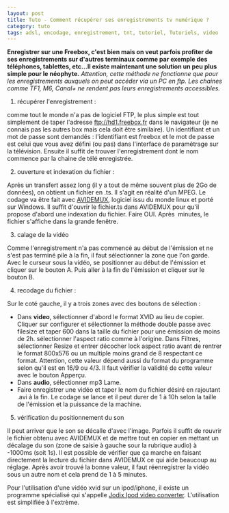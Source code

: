 ```yaml
---
layout: post
title: Tuto - Comment récupérer ses enregistrements tv numérique ?
category: tuto
tags: adsl, encodage, enregistrement, tnt, tutoriel, Tutoriels, video
---
```

**Enregistrer sur une Freebox, c'est bien mais on veut parfois profiter de ses enregistrements sur d'autres terminaux comme par exemple des téléphones, tablettes, etc...Il existe maintenant une solution un peu plus simple pour le néophyte.**
*Attention, cette méthode ne fonctionne que pour les enregistrements auxquels on peut accéder via un PC en ftp. Les chaines comme TF1, M6, Canal+ ne rendent pas leurs enregistrements accessibles.*

1. récupérer l'enregistrement :

comme tout le monde n'a pas de logiciel FTP, le plus simple est tout simplement de taper l'adresse ftp://hd1.freebox.fr dans le navigateur (je ne connais pas les autres box mais cela doit être similaire). Un identifiant et un mot de passe sont demandés : l'identifiant est freebox et le mot de passe est celui que vous avez défini (ou pas) dans l'interface de paramétrage sur la télévision. Ensuite il suffit de trouver l'enregistrement dont le nom commence par la chaine de télé enregistrée.

2. ouverture et indexation du fichier :

Après un transfert assez long (il y a tout de même souvent plus de 2Go de données), on obtient un fichier en .ts. Il s'agit en réalité d'un MPEG. Le codage va être fait avec <a href="http://avidemux.berlios.de/">AVIDEMUX</a>, logiciel issu du monde linux et porté sur Windows. Il suffit d'ouvrir le fichier.ts dans AVIDEMUX pour qu'il propose d'abord une indexation du fichier. Faire OUI. Après  minutes, le fichier s'affiche dans la grande fenêtre.

3. calage de la vidéo

Comme l'enregistrement n'a pas commencé au début de l'émission et ne s'est pas terminé pile à la fin, il faut sélectionner la zone que l'on garde. Avec le curseur sous la vidéo, se positionner au début de l'émission et cliquer sur le bouton A. Puis aller à la fin de l'émission et cliquer sur le bouton B.

4. recodage du fichier :

Sur le coté gauche, il y a trois zones avec des boutons de sélection :
* Dans **video**, sélectionner d'abord le format XVID au lieu de copier. Cliquer sur configurer et sélectionner la méthode double passe avec filesize et taper 600 dans la taille du fichier pour une émission de moins de 2h. sélectionner l'aspect ratio comme à l'origine. Dans Filtres, sélectionner Resize et entrer décocher lock aspect ratio avant de rentrer le format 800x576 ou un multiple moins grand de 8 respectant ce format. Attention, cette valeur dépend aussi du format du programme selon qu'il est en 16/9 ou 4/3. Il faut vérifier la validité de cette valeur avec le bouton Apperçu.
* Dans **audio**, sélectionner mp3 Lame.
* Faire enregistrer une vidéo et taper le nom du fichier désiré en rajoutant .avi à la fin. Le codage se lance et il peut durer de 1 à 10h selon la taille de l'émission et la puissance de la machine.

5. vérification du positionnement du son

Il peut arriver que le son se décalle d'avec l'image. Parfois il suffit de rouvrir le fichier obtenu avec AVIDEMUX et de mettre tout en copier en mettant un décalage du son (zone de saisie à gauche sour la rubrique audio) à -1000ms (soit 1s). Il est possible de vérifier que ça marche en faisant directement la lecture du fichier dans AVIDEMUX ce qui aide beaucoup au réglage. Après avoir trouvé la bonne valeur, il faut réenregistrer la vidéo sous un autre nom et cela prend de 1 à 5 minutes.

Pour l'utilisation d'une vidéo xvid sur un ipod/iphone, il existe un programme spécialisé qui s'appelle <a href="http://www.clubic.com/telecharger-fiche18827-free-ipod-video-converter.html">Jodix Ipod video converter</a>. L'utilisation est simplifiée à l'extrème.


